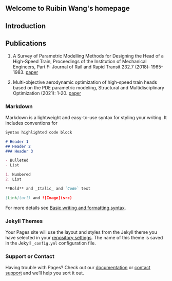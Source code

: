 ## Welcome to Ruibin Wang's homepage

## Introduction



## Publications

1. A Survey of Parametric Modelling Methods for Designing the Head of a High-Speed Train, Proceedings of the Institution of Mechanical Engineers, Part F: Journal of Rail and Rapid Transit 232.7 (2018): 1965-1983. [paper](https://journals.sagepub.com/doi/abs/10.1177/0954409718756558) 

2. Multi-objective aerodynamic optimization of high-speed train heads based on the PDE parametric modeling, Structural and Multidisciplinary Optimization (2021): 1-20. [paper](https://link.springer.com/article/10.1007/s00158-021-02916-0)



### Markdown

Markdown is a lightweight and easy-to-use syntax for styling your writing. It includes conventions for

```markdown
Syntax highlighted code block

# Header 1
## Header 2
### Header 3

- Bulleted
- List

1. Numbered
2. List

**Bold** and _Italic_ and `Code` text

[Link](url) and ![Image](src)
```

For more details see [Basic writing and formatting syntax](https://docs.github.com/en/github/writing-on-github/getting-started-with-writing-and-formatting-on-github/basic-writing-and-formatting-syntax).

### Jekyll Themes

Your Pages site will use the layout and styles from the Jekyll theme you have selected in your [repository settings](https://github.com/ruibin-wang/ruibin-wang.github.io/settings/pages). The name of this theme is saved in the Jekyll `_config.yml` configuration file.

### Support or Contact

Having trouble with Pages? Check out our [documentation](https://docs.github.com/categories/github-pages-basics/) or [contact support](https://support.github.com/contact) and we’ll help you sort it out.
